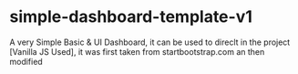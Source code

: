 # simple-dashboard-template-v1
A very Simple Basic &amp; UI Dashboard, it can be used to direclt in the project [Vanilla JS Used], it was first taken from startbootstrap.com an then modified

